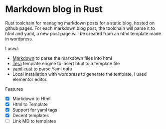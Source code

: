 # Markdown blog in Rust

Rust toolchain for managing markdown posts for a static blog, hosted on github pages. For each markdown blog post, the toolchain will parse it to html and yaml, a new post page will be created from an html template made in wordpress.

I used:
- [Markdown](https://github.com/wooorm/markdown-rs) to parse the markdown files into html
- [Tera](https://github.com/Keats/tera) template engine to insert html to a template file
- [yaml-rust](https://github.com/chyh1990/yaml-rust) to parse Yaml data
- Local installation with wordpress to generate the template, I used elementor editor.

Features
- [x] Markdown to Html 
- [x] Html to Template 
- [x] Support for yaml tags
- [x] Decent templates
- [ ] Link MD to templates
